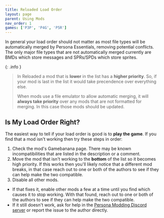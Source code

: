 ```yaml
---
title: Reloaded Load Order
layout: page
parent: Using Mods
nav_order: 1
games: ['P3P', 'P4G', 'P5R']
---
```


In general your load order should not matter as most file types will be automatically merged by Persona Essentials, removing potential conflicts. 
The only major file types that are not automatically merged currently are BMDs which store messages and SPRs/SPDs which store sprites. 

{: .info }
> In Reloaded a mod that is **lower** in the list has a **higher priority**. So, if your mod is last in the list it would take precendence over everything else.
> 
> When mods use a file emulator to allow automatic merging, it will **always take priority** over any mods that are not formatted for merging. In this case those mods should be updated.

## Is My Load Order Right?

The easiest way to tell if your load order is good is to **play the game**. If you find that a mod isn't working then try these steps in order:
1. Check the mod's Gamebanana page. There may be known incompatibilities that are listed in the description or a comment.
2. Move the mod that isn't working to the **bottom** of the list so it becomes high priority. If this works then you'll likely notice that a different mod breaks, in that case reach out to one or both of the authors to see if they can help make the two compatible.
3. Disable all other mods. 
- If that fixes it, enable other mods a few at a time until you find which causes it to stop working. With that found, reach out to one or both of the authors to see if they can help make the two compatible.
- If it still doesn't work, ask for help in the [Persona Modding Discord server](https://discord.gg/naoto) or report the issue to the author directly.